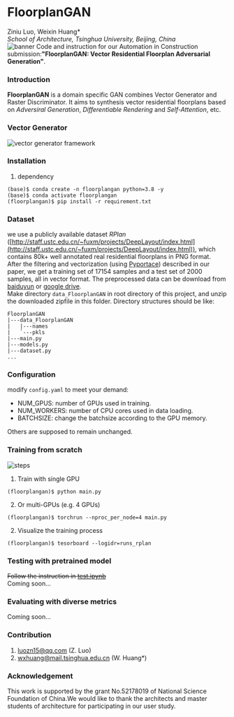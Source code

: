 # FloorplanGAN  
 Ziniu Luo, Weixin Huang*  
*School of Architecture, Tsinghua University, Beijing, China*  
![banner](./assets/graphical_abstract.png)
 Code and instruction for our Automation in Construction submission:**"FloorplanGAN: Vector Residential Floorplan Adversarial Generation"**.  
### Introduction  
**FloorplanGAN** is a domain specific GAN combines Vector Generator and Raster Discriminator. It aims to synthesis vector residential floorplans based on *Adversiral Generation*, *Differentiable Rendering* and *Self-Attention*, etc.

### Vector Generator
![vector generator framework](./assets/generator_framework.svg)
### Installation

1.  dependency  
```
(base)$ conda create -n floorplangan python=3.8 -y
(base)$ conda activate floorplangan
(floorplangan)$ pip install -r requirement.txt
``` 
### Dataset  
we use a publicly available dataset *RPlan* ([http://staff.ustc.edu.cn/~fuxm/projects/DeepLayout/index.html](http://staff.ustc.edu.cn/~fuxm/projects/DeepLayout/index.html)), which contains 80k+ well annotated real residential floorplans in PNG format.  
After the filtering and vectorization (using [Pyportace](https://pypi.org/project/pypotrace/)) described in our paper, we get a training set of 17154 samples and a test set of 2000 samples, all in vector format. The preprocessed data can be download from [baiduyun](https://pan.baidu.com/s/1giCKexJcZdzgi28Gg47ltw?pwd=2dqo) or [google drive](https://drive.google.com/file/d/1mW3YUt_RkATQY7-Q70VpprIgeyTS2EWP/view?usp=drive_link).  
Make directory `data_FloorplanGAN` in root directory of this project, and unzip the downloaded zipfile in this folder. 
Directory structures should be like:
```
FloorplanGAN
|---data_FloorplanGAN
|   |---names
|   `---pkls
|---main.py
|---models.py
|---dataset.py
...
```

### Configuration  
modify `config.yaml` to meet your demand:
- NUM_GPUS: number of GPUs used in training.
- NUM_WORKERS: number of CPU cores used in data loading.
- BATCHSIZE: change the batchsize according to the GPU memory. 

Others are supposed to remain unchanged.

### Training from scratch
 ![steps](./assets/steps.png)
1.  Train with single GPU
```
(floorplangan)$ python main.py
``` 
2. Or multi-GPUs (e.g. 4 GPUs)
```
(floorplangan)$ torchrun --nproc_per_node=4 main.py
```
2.  Visualize the training process  
``` 
(floorplangan)$ tesorboard --logidr=runs_rplan
``` 
### Testing with pretrained model
~~Follow the instruction in [test.ipynb](FloorPlanGAN.ipynb)~~  
Coming soon...
### Evaluating with diverse metrics
Coming soon...
### Contribution
1. luozn15@qq.com (Z. Luo)
2. wxhuang@mail.tsinghua.edu.cn (W. Huang*)
### Acknowledgement
This work is supported by the grant No.52178019 of National Science Foundation of China.We would like to thank the architects and master students of architecture for participating in our user study.
